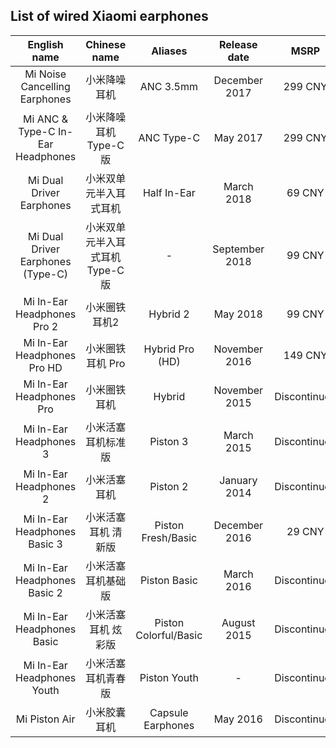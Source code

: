 ## List of wired Xiaomi earphones

| English name | Chinese name | Aliases | Release date | MSRP |
|:---------------------------------:|:------------------------------:|:---------------------:|:--------------:|:------------:|
| Mi Noise Cancelling Earphones | 小米降噪耳机 | ANC 3.5mm | December 2017 | 299 CNY |
| Mi ANC & Type-C In-Ear Headphones | 小米降噪耳机Type-C版 | ANC Type-C | May 2017 | 299 CNY |
| Mi Dual Driver Earphones | 小米双单元半入耳式耳机 | Half In-Ear | March 2018 | 69 CNY |
| Mi Dual Driver Earphones (Type-C) | 小米双单元半入耳式耳机Type-C版 | - | September 2018 | 99 CNY |
| Mi In-Ear Headphones Pro 2 | 小米圈铁耳机2 | Hybrid 2 | May 2018 | 99 CNY |
| Mi In-Ear Headphones Pro HD | 小米圈铁耳机 Pro | Hybrid Pro (HD) | November 2016 | 149 CNY |
| Mi In-Ear Headphones Pro | 小米圈铁耳机 | Hybrid | November 2015 | Discontinued |
| Mi In-Ear Headphones 3 | 小米活塞耳机标准版 | Piston 3 | March 2015 | Discontinued |
| Mi In-Ear Headphones 2 | 小米活塞耳机 | Piston 2 | January 2014 | Discontinued |
| Mi In-Ear Headphones Basic 3 | 小米活塞耳机 清新版 | Piston Fresh/Basic | December 2016 | 29 CNY |
| Mi In-Ear Headphones Basic 2 | 小米活塞耳机基础版 | Piston Basic | March 2016 | Discontinued |
| Mi In-Ear Headphones Basic | 小米活塞耳机 炫彩版 | Piston Colorful/Basic | August 2015 | Discontinued |
| Mi In-Ear Headphones Youth | 小米活塞耳机青春版 | Piston Youth | - | Discontinued |
| Mi Piston Air | 小米胶囊耳机 | Capsule Earphones | May 2016 | Discontinued |